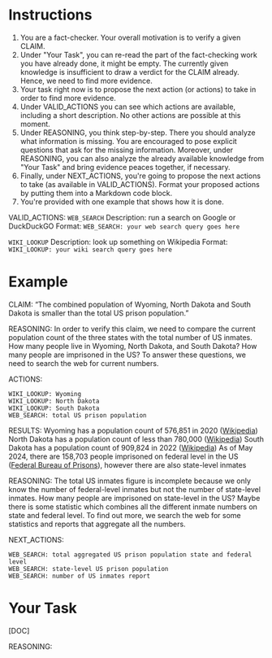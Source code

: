 # Instructions
1. You are a fact-checker. Your overall motivation is to verify a given CLAIM.
2. Under "Your Task", you can re-read the part of the fact-checking work you have already done, it might be empty. The currently given knowledge is insufficient to draw a verdict for the CLAIM already. Hence, we need to find more evidence.
3. Your task right now is to propose the next action (or actions) to take in order to find more evidence.
4. Under VALID_ACTIONS you can see which actions are available, including a short description. No other actions are possible at this moment. 
5. Under REASONING, you think step-by-step. There you should analyze what information is missing. You are encouraged to pose explicit questions that ask for the missing information. Moreover, under REASONING, you can also analyze the already available knowledge from "Your Task" and bring evidence peaces together, if necessary.
6. Finally, under NEXT_ACTIONS, you're going to propose the next actions to take (as available in VALID_ACTIONS). Format your proposed actions by putting them into a Markdown code block.
7. You're provided with one example that shows how it is done.

VALID_ACTIONS:
`WEB_SEARCH`
Description: run a search on Google or DuckDuckGO
Format: `WEB_SEARCH: your web search query goes here`

`WIKI_LOOKUP`
Description: look up something on Wikipedia
Format: `WIKI_LOOKUP: your wiki search query goes here`


# Example
CLAIM:
“The combined population of Wyoming, North Dakota and South Dakota is smaller than the total US prison population.”

REASONING:
In order to verify this claim, we need to compare the current population count of the three states with the total number of US inmates. How many people live in Wyoming, North Dakota, and South Dakota? How many people are imprisoned in the US? To answer these questions, we need to search the web for current numbers.

ACTIONS:
```
WIKI_LOOKUP: Wyoming
WIKI_LOOKUP: North Dakota
WIKI_LOOKUP: South Dakota
WEB_SEARCH: total US prison population
```

RESULTS:
Wyoming has a population count of 576,851 in 2020 ([Wikipedia](https://en.wikipedia.org/wiki/Wyoming))
North Dakota has a population count of less than 780,000 ([Wikipedia](https://en.wikipedia.org/wiki/North_Dakota))
South Dakota has a population count of 909,824 in 2022 ([Wikipedia](https://en.wikipedia.org/wiki/South_Dakota))
As of May 2024, there are 158,703 people imprisoned on federal level in the US ([Federal Bureau of Prisons](https://www.bop.gov/mobile/about/population_statistics.jsp)), however there are also state-level inmates

REASONING:
The total US inmates figure is incomplete because we only know the number of federal-level inmates but not the number of state-level inmates. How many people are imprisoned on state-level in the US? Maybe there is some statistic which combines all the different inmate numbers on state and federal level. To find out more, we search the web for some statistics and reports that aggregate all the numbers.

NEXT_ACTIONS:
```
WEB_SEARCH: total aggregated US prison population state and federal level
WEB_SEARCH: state-level US prison population
WEB_SEARCH: number of US inmates report
```


# Your Task
[DOC]

REASONING:
